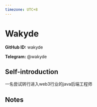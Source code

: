 ```yaml
---
timezone: UTC+8
---
```


# Wakyde

**GitHub ID:** wakyde

**Telegram:** @wakyde

## Self-introduction

一名尝试转行进入web3行业的java后端工程师

## Notes

<!-- Content_START -->


<!-- Content_END -->
